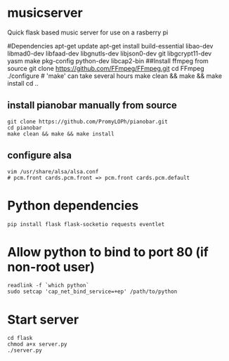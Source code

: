 musicserver
===========

Quick flask based music server for use on a rasberry pi

#Dependencies
    apt-get update
    apt-get install build-essential libao-dev libmad0-dev libfaad-dev libgnutls-dev libjson0-dev git libgcrypt11-dev yasm make pkg-config python-dev libcap2-bin
##Install ffmpeg from source
    git clone https://github.com/FFmpeg/FFmpeg.git
    cd FFmpeg
    ./configure
    # 'make' can take several hours
    make clean && make && make install
    cd ..
## install pianobar manually from source
    git clone https://github.com/PromyLOPh/pianobar.git
    cd pianobar
    make clean && make && make install
## configure alsa
    vim /usr/share/alsa/alsa.conf
    # pcm.front cards.pcm.front => pcm.front cards.pcm.default
# Python dependencies
    pip install flask flask-socketio requests eventlet
# Allow python to bind to port 80 (if non-root user)
    readlink -f `which python`
    sudo setcap 'cap_net_bind_service=+ep' /path/to/python
# Start server
    cd flask
    chmod a+x server.py
    ./server.py
